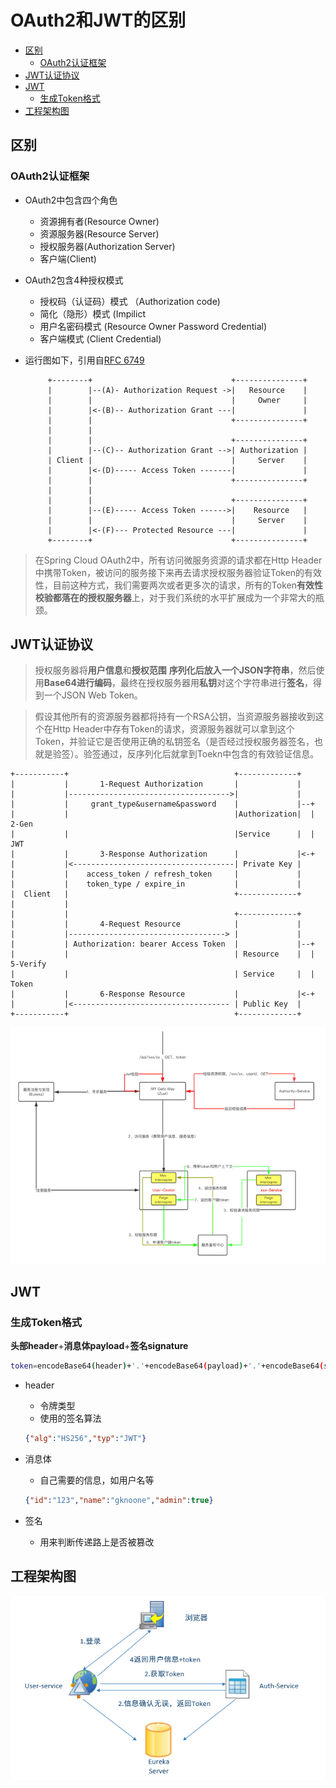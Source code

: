 # OAuth2和JWT的区别

<!-- @import "[TOC]" {cmd="toc" depthFrom=2 depthTo=6 orderedList=false} -->
<!-- code_chunk_output -->

* [区别](#区别)
	* [OAuth2认证框架](#oauth2认证框架)
* [JWT认证协议](#jwt认证协议)
* [JWT](#jwt)
	* [生成Token格式](#生成token格式)
* [工程架构图](#工程架构图)

<!-- /code_chunk_output -->

## 区别

### OAuth2认证框架

- OAuth2中包含四个角色
  - 资源拥有者(Resource Owner)
  - 资源服务器(Resource Server)
  - 授权服务器(Authorization Server)
  - 客户端(Client)

- OAuth2包含4种授权模式

  - 授权码（认证码）模式 （Authorization code)
  - 简化（隐形）模式 (Impilict
  - 用户名密码模式 (Resource Owner Password Credential)
  - 客户端模式 (Client Credential)

- 运行图如下，引用自[RFC 6749](https://tools.ietf.org/html/rfc6749)

  ```
       +--------+                               +---------------+
       |        |--(A)- Authorization Request ->|   Resource    |
       |        |                               |     Owner     |
       |        |<-(B)-- Authorization Grant ---|               |
       |        |                               +---------------+
       |        |
       |        |                               +---------------+
       |        |--(C)-- Authorization Grant -->| Authorization |
       | Client |                               |     Server    |
       |        |<-(D)----- Access Token -------|               |
       |        |                               +---------------+
       |        |
       |        |                               +---------------+
       |        |--(E)----- Access Token ------>|    Resource   |
       |        |                               |     Server    |
       |        |<-(F)--- Protected Resource ---|               |
       +--------+                               +---------------+
  ```

>  在Spring Cloud OAuth2中，所有访问微服务资源的请求都在Http Header中携带Token，被访问的服务接下来再去请求授权服务器验证Token的有效性，目前这种方式，我们需要两次或者更多次的请求，所有的Token**有效性校验都落在的授权服务器**上，对于我们系统的水平扩展成为一个非常大的瓶颈。

## JWT认证协议

> 授权服务器将**用户信息**和**授权范围** **序列化后放入一个JSON字符串**，然后使用**Base64进行编码**，最终在授权服务器用**私钥**对这个字符串进行**签名**，得到一个JSON Web Token。

> 假设其他所有的资源服务器都将持有一个RSA公钥，当资源服务器接收到这个在Http Header中存有Token的请求，资源服务器就可以拿到这个Token，并验证它是否使用正确的私钥签名（是否经过授权服务器签名，也就是验签）。验签通过，反序列化后就拿到Toekn中包含的有效验证信息。

```text
+-----------+                                     +-------------+
|           |       1-Request Authorization       |             |
|           |------------------------------------>|             |
|           |     grant_type&username&password    |             |--+
|           |                                     |Authorization|  | 2-Gen
|           |                                     |Service      |  |   JWT
|           |       3-Response Authorization      |             |<-+
|           |<------------------------------------| Private Key |
|           |    access_token / refresh_token     |             |
|           |    token_type / expire_in           |             |
|  Client   |                                     +-------------+
|           |
|           |                                     +-------------+
|           |       4-Request Resource            |             |
|           |-----------------------------------> |             |
|           | Authorization: bearer Access Token  |             |--+
|           |                                     | Resource    |  | 5-Verify
|           |                                     | Service     |  |  Token
|           |       6-Response Resource           |             |<-+
|           |<----------------------------------- | Public Key  |
+-----------+                                     +-------------+
```

![img](assets/v2-467d442498d0ed41372a7567fc36a714_hd.png)

## JWT

### 生成Token格式

**头部header**+**消息体payload**+**签名signature**

```bash
token=encodeBase64(header)+'.'+encodeBase64(payload)+'.'+encodeBase64(signature)
```

- header

  - 令牌类型
  - 使用的签名算法

  ```json
  {"alg":"HS256","typ":"JWT"}
  ```

- 消息体

  - 自己需要的信息，如用户名等

  ```json
  {"id":"123","name":"gknoone","admin":true}
  ```

- 签名
  - 用来判断传递路上是否被篡改

## 工程架构图

![SpringCloudï¼10ï¼ä½¿ç¨Spring Cloud OAuth2åJWTä¿æ¤å¾®æå¡](assets/java0-1548306971.png)
